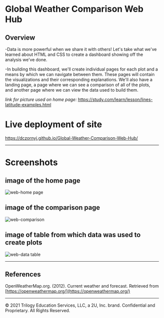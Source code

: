 # Global Weather Comparison Web Hub

## Overview

-Data is more powerful when we share it with others! Let's take what we've learned about HTML and CSS to create a dashboard showing off the analysis we've done.

-In building this dashboard, we'll create individual pages for each plot and a means by which we can navigate between them. These pages will contain the visualizations and their corresponding explanations. We'll also have a landing page, a page where we can see a comparison of all of the plots, and another page where we can view the data used to build them.

*link for picture used on home page:* https://study.com/learn/lesson/lines-latitude-examples.html


# Live deployment of site 
https://dczornyj.github.io/Global-Weather-Comparison-Web-Hub/



--------------------------------------------------------------------------------------------------------------------------------------------------------------------

# Screenshots

## image of the home page
![web-home page](https://user-images.githubusercontent.com/101612220/194093661-44f94934-e595-498f-aa54-fdd1103db0fb.png)

## image of the comparison page 
![web-comparison](https://user-images.githubusercontent.com/101612220/194093226-624cabe4-ee6f-4747-8b0a-bfafe63b2569.png)

## image of table from which data was used to create plots
![web-data table](https://user-images.githubusercontent.com/101612220/194093180-c07325c5-f732-470d-9dd7-7ba8ca13a12a.png)


--------------------------------------------------------------------------------------------------------------------------------------------------------------------

## References

OpenWeatherMap.org. (2012). Сurrent weather and forecast. Retrieved from [https://openweathermap.org/](https://openweathermap.org/)

- - -

© 2021 Trilogy Education Services, LLC, a 2U, Inc. brand. Confidential and Proprietary. All Rights Reserved.
